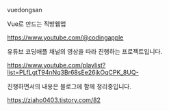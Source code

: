 vuedongsan

Vue로 만드는 직방웹앱

https://www.youtube.com/@codingapple

유튜브 코딩애플 채널의 영상을 따라 진행하는 프로젝트입니다.

https://www.youtube.com/playlist?list=PLfLgtT94nNq3Br68sEe26jkOqCPK_8UQ-

진행하면서의 내용은 블로그에 함께 정리중입니다.

https://ziaho0403.tistory.com/82